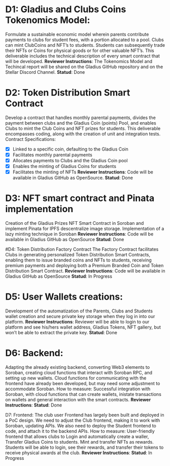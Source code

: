 # D1: Gladius and Clubs Coins Tokenomics Model: 
Formulate a sustainable economic model wherein parents contribute payments to clubs for student fees, with a portion allocated to a pool. Clubs can mint ClubCoins and NFT’s to students. Students can subsequently trade their NFTs or Coins for physical goods or for other valuable NFT’s. This deliverable includes the technical description of every smart contract that will be developed.
**Reviewer Instructions**: The Tokenomics Model and Techincal report will be shared on the Gladius GitHub repository and on the Stellar Discord Channel.
**Statud**: Done

# D2: Token Distribution Smart Contract
Develop a contract that handles monthly parental payments, divides the payment between clubs and the Gladius Coin (points) Pool, and enables Clubs to mint  the Club Coins and NFT prizes for students. This deliverable encompasses coding, along with the creation of unit and integration tests. Contract Specifications:
- [x] Linked to a specific coin, defaulting to the Gladius Coin
- [x] Facilitates monthly parental payments
- [x] Allocates payments to Clubs and the Gladius Coin pool
- [x] Enables the minting of Gladius Coins for students
- [x] Facilitates the minting of NFTs
**Reviewer Instructions**:  Code will be available in Gladius GitHub as OpenSource.
**Statud**: Done

# D3: NFT smart contract and Pinata implementation
Creation of the Gladius Prizes NFT Smart Contract in Soroban and implement Pinata for IPFS descentralize image storage. Implementation of a lazy minting technique in Soroban
**Reviewer Instructions**:  Code will be available in Gladius GitHub as OpenSource
**Statud**: Done

#D4: Token Distribution Factory Contract
The Factory Contract facilitates Clubs in generating personalized Token Distribution Smart Contracts, enabling them to issue branded coins and NFTs to students, receiving premium payments and deploying both a Premium Branded Coin and Token Distribution Smart Contract.
**Reviewer Instructions**: Code will be available in Gladius GitHub as OpenSource
**Statud**: In Progress

# D5:  User Wallets creations:
Development of the automatization of the Parents, Clubs and Students  wallet creation and secure private key storage when they log in into our platform. 
**Reviewer Instructions**: Reviewer will be able to login to our platform and see his/hers wallet address, Gladius Tokens, NFT gallery, but won’t be able to extract the private key.
**Statud**: Done


# D6: Backend: 
Adapting the already existing backend, converting Web3 elements to Soroban, creating cloud functions that interact with Soroban RPC, and setting up new wallets. Cloud functions for communicating with the frontend have already been developed, but may need some adjustment to accommodate Soroban.
How to measure: Successful integration with Soroban, with cloud functions that can create wallets, inistate transactions on wallets and general interaction with the smart contracts.
**Reviewer Instructions**:
**Statud**: Done

D7: Frontend: The club user Frontend has largely been built and deployed in a PoC design. We need to adjust the Club frontend, making it to work with Soroban, updating APIs. We also need to deploy the Student frontend to code, and attach it to the backend APIs.
How to measure: User-friendly frontend that allows clubs to Login and automatically create a waller, Transfer Gladius Coins to students. Mint and transfer NFTs as rewards. Students will be able to login, see their rewards, and transfer their tokens to receive physical awards at the club.
**Reviewer Instructions**:
**Statud**: In Progress
